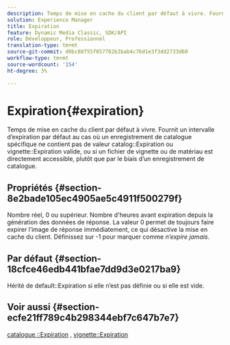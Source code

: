 ```yaml
---
description: Temps de mise en cache du client par défaut à vivre. Fournit un intervalle d’expiration par défaut au cas où un enregistrement de catalogue spécifique ne contiendrait pas de valeur d’expiration de catalogue ou de vignette valide, ou si un fichier de vignette ou de matériau est directement accessible, plutôt qu’au moyen d’un enregistrement de catalogue.
solution: Experience Manager
title: Expiration
feature: Dynamic Media Classic, SDK/API
role: Développeur, Professionnel
translation-type: tm+mt
source-git-commit: d0bc88f55f857762b3bab4c76d1e3f3dd2733d60
workflow-type: tm+mt
source-wordcount: '154'
ht-degree: 3%

---
```



# Expiration{#expiration}

Temps de mise en cache du client par défaut à vivre. Fournit un intervalle d’expiration par défaut au cas où un enregistrement de catalogue spécifique ne contient pas de valeur catalog::Expiration ou vignette::Expiration valide, ou si un fichier de vignette ou de matériau est directement accessible, plutôt que par le biais d’un enregistrement de catalogue.

## Propriétés {#section-8e2bade105ec4905ae5c4911f500279f}

Nombre réel, 0 ou supérieur. Nombre d&#39;heures avant expiration depuis la génération des données de réponse. La valeur 0 permet de toujours faire expirer l’image de réponse immédiatement, ce qui désactive la mise en cache du client. Définissez sur -1 pour marquer comme *n’expire jamais*.

## Par défaut {#section-18cfce46edb441bfae7dd9d3e0217ba9}

Hérité de default::Expiration si elle n’est pas définie ou si elle est vide.

## Voir aussi {#section-ecfe21ff789c4b298344ebf7c647b7e7}

[catalogue ::Expiration](../../../../../ir-api/material-cat/image-rendering-api-ref/c-ir-material-catalog/c-ir-material-data-reference/r-ir-expiration-dataref.md#reference-5e93943abff54c93bf85aae3b911a3ce) ,  [vignette::Expiration](../../../../../ir-api/material-cat/image-rendering-api-ref/c-ir-material-catalog/c-ir-vignette-map-reference/r-ir-expiration-vignette.md#reference-df80829da93e4c0ab3f97a1792d9c74c)
